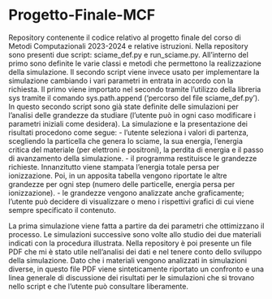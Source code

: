 # Progetto-Finale-MCF
Repository contenente il codice relativo al progetto finale del corso di Metodi Computazionali 2023-2024 e relative istruzioni.
Nella repository sono presenti due script: sciame_def.py e run_sciame.py. All’interno del primo sono definite le varie classi e metodi che permettono la realizzazione della simulazione. Il secondo script viene invece usato per implementare la simulazione cambiando i vari parametri in entrata in accordo con la richiesta. Il primo viene importato nel secondo tramite l’utilizzo della libreria sys tramite il comando sys.path.append (‘percorso del file sciame_def.py’). In questo secondo script sono già state definite delle simulazioni per l’analisi delle grandezze da studiare (l’utente può in ogni caso modificare i parametri iniziali come desidera). La simulazione e la presentazione dei risultati procedono come segue:
	- l’utente seleziona i valori di partenza, scegliendo la particella che genera lo sciame, la sua energia, l’energia critica del materiale (per elettroni e positroni), la perdita di energia e il passo di avanzamento della simulazione.
	- il programma restituisce le grandezze richieste. Innanzitutto viene stampata l’energia totale persa per ionizzazione. Poi, in un apposita tabella vengono riportate le altre grandezze per ogni step (numero delle particelle, energia persa per ionizzazione).
	- le grandezze vengono analizzate anche graficamente; l’utente può decidere di visualizzare o meno i rispettivi grafici di cui viene sempre specificato il contenuto.

La prima simulazione viene fatta a partire da dei parametri che ottimizzano il processo. Le simulazioni successive sono volte allo studio dei due materiali indicati con la procedura illustrata.
Nella repository è poi presente un file PDF che mi è stato utile nell’analisi dei dati e nel tenere conto dello sviluppo della simulazione. Dato che i materiali vengono analizzati in simulazioni diverse, in questo file PDF viene sinteticamente riportato un confronto e una linea generale di discussione dei risultati per le simulazioni che si trovano nello script e che l’utente può consultare liberamente.
